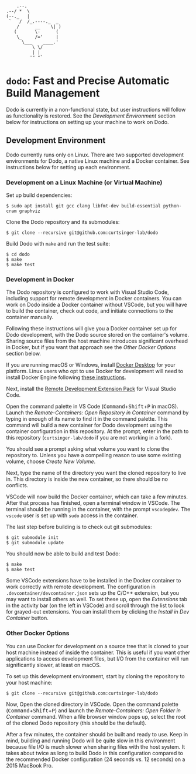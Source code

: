 ```
    .--.
.--/ *  \
(--._   |
 `   /  /_.----._  _
    /      __    \| )
   (       \-      (
    \_     /='     |
      \___    ____.'
          \ \/
          | |
         '" "`
```
# `dodo`: Fast and Precise Automatic Build Management
Dodo is currently in a non-functional state, but user instructions will follow as functionality is restored. See the *Development Environment* section below for instructions on setting up your machine to work on Dodo.

## Development Environment
Dodo currently runs only on Linux. There are two supported development environments for Dodo, a native Linux machine and a Docker container. See instructions below for setting up each environment.

### Development on a Linux Machine (or Virtual Machine)
Set up build dependencies:
```
$ sudo apt install git gcc clang libfmt-dev build-essential python-cram graphviz
```

Clone the Dodo repository and its submodules:
```
$ git clone --recursive git@github.com:curtsinger-lab/dodo
```

Build Dodo with `make` and run the test suite:
```
$ cd dodo
$ make
$ make test
```

### Development in Docker
The Dodo repository is configured to work with Visual Studio Code, including support for remote development in Docker containers. You can work on Dodo inside a Docker container without VSCode, but you will have to build the container, check out code, and initiate connections to the container manually.

Following these instructions will give you a Docker container set up for Dodo development, with the Dodo source stored on the container's volume. Sharing source files from the host machine introduces significant overhead in Docker, but if you want that approach see the *Other Docker Options* section below.

If you are running macOS or Windows, install [Docker Desktop](https://www.docker.com/products/docker-desktop) for your platform. Linux users who opt to use Docker for development will need to install Docker Engine following [these instructions](https://docs.docker.com/install/).

Next, install the [Remote Development Extension Pack](https://marketplace.visualstudio.com/items?itemName=ms-vscode-remote.vscode-remote-extensionpack) for Visual Studio Code.

Open the command palette in VS Code (<kbd>Command</kbd>+<kbd>Shift</kbd>+<kbd>P</kbd> in macOS). Launch the *Remote-Containers: Open Repository in Container* command by typing in enough of its name to find it in the command palette. This command will build a new container for Dodo development using the container configuration in this repository. At the prompt, enter in the path to this repository (`curtsinger-lab/dodo` if you are not working in a fork).

You should see a prompt asking what volume you want to clone the repository to. Unless you have a compelling reason to use some existing volume, choose *Create New Volume*.

Next, type the name of the directory you want the cloned repository to live in. This directory is inside the new container, so there should be no conflicts.

VSCode will now build the Docker container, which can take a few minutes. After that process has finished, open a terminal window in VSCode. The terminal should be running in the container, with the prompt `vscode@dev`. The `vscode` user is set up with `sudo` access in the container.

The last step before building is to check out git submodules:
```
$ git submodule init
$ git submodule update
```

You should now be able to build and test Dodo:
```
$ make
$ make test
```

Some VSCode extensions have to be installed in the Docker container to work correctly with remote development. The configuration in `.devcontainer/devcontainer.json` sets up the C/C++ extension, but you may want to install others as well. To set these up, open the *Extensions* tab in the activity bar (on the left in VSCode) and scroll through the list to look for grayed-out extensions. You can install them by clicking the *Install in Dev Container* button.

### Other Docker Options
You can use Docker for development on a source tree that is cloned to your host machine instead of inside the container. This is useful if you want other applications to access development files, but I/O from the container will run significantly slower, at least on macOS.

To set up this development environment, start by cloning the repository to your host machine:
```
$ git clone --recursive git@github.com:curtsinger-lab/dodo
```

Now, Open the cloned directory in VSCode. Open the command palette (<kbd>Command</kbd>+<kbd>Shift</kbd>+<kbd>P</kbd>) and launch the *Remote-Containers: Open Folder in Container* command. When a file browser window pops up, select the root of the cloned Dodo repository (this should be the default).

After a few minutes, the container should be built and ready to use. Keep in mind, building and running Dodo will be quite slow in this environment because file I/O is much slower when sharing files with the host system. It takes about twice as long to build Dodo in this configuration compared to the recommended Docker configuration (24 seconds vs. 12 seconds) on a 2015 MacBook Pro.
